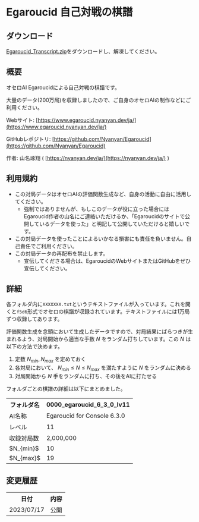 # Egaroucid 自己対戦の棋譜



## ダウンロード

[Egaroucid_Transcript.zip](https://github.com/Nyanyan/Egaroucid/releases/download/transcript/Egaroucid_Transcript.zip)をダウンロードし、解凍してください。



## 概要

オセロAI Egaroucidによる自己対戦の棋譜です。

大量のデータ(200万局)を収録しましたので、ご自身のオセロAIの制作などにご利用ください。

Webサイト: [https://www.egaroucid.nyanyan.dev/ja/](https://www.egaroucid.nyanyan.dev/ja/)

GitHubレポジトリ: [https://github.com/Nyanyan/Egaroucid](https://github.com/Nyanyan/Egaroucid)

作者: 山名琢翔 ( [https://nyanyan.dev/ja/](https://nyanyan.dev/ja/) )



## 利用規約

<ul>
    <li>この対局データはオセロAIの評価関数生成など、自身の活動に自由に活用してください。
        <ul>
            <li>強制ではありませんが、もしこのデータが役に立った場合にはEgaroucid作者の山名にご連絡いただけるか、「Egaroucidのサイトで公開しているデータを使った」と明記して公開していただけると嬉しいです。</li>
        </ul>
    </li>
    <li>この対局データを使ったことによるいかなる損害にも責任を負いません。自己責任でご利用ください。</li>
    <li>この対局データの再配布を禁止します。
        <ul>
            <li>宣伝してくださる場合は、EgaroucidのWebサイトまたはGitHubをぜひ宣伝してください。</li>
        </ul>
    </li>
</ul>



## 詳細

各フォルダ内に```XXXXXXX.txt```というテキストファイルが入っています。これを開くと```f5d6```形式でオセロの棋譜が収録されています。テキストファイルには1万局ずつ収録してあります。

評価関数生成を念頭において生成したデータですので、対局結果にばらつきが生まれるよう、対局開始から適当な手数 $N$ をランダム打ちしています。この $N$ は以下の方法で決めます。

1. 定数 $N_{min},N_{max}$ を定めておく
2. 各対局において、 $N_{min}\leq N \leq N_{max}$ を満たすように $N$ をランダムに決める
3. 対局開始から $N$ 手をランダムに打ち、その後をAIに打たせる

フォルダごとの棋譜の詳細は以下にまとめました。

<table>
<tr>
	<th>フォルダ名</th>
	<th>0000_egaroucid_6_3_0_lv11</th>
</tr>
<tr>
	<td>AI名称</td>
	<td>Egaroucid for Console 6.3.0</td>
</tr>
<tr>
	<td>レベル</td>
	<td>11</td>
</tr>
<tr>
	<td>収録対局数</td>
	<td>2,000,000</td>
</tr>
<tr>
	<td> $N_{min}$ </td>
	<td>10</td>
</tr>
<tr>
	<td> $N_{max}$ </td>
	<td>19</td>
</tr>
</table>



## 変更履歴

<table>
<tr>
	<th>日付</th>
	<th>内容</th>
</tr>
<tr>
	<td>2023/07/17</td>
	<td>公開</td>
</tr>
</table>
